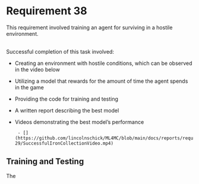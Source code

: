 
<h1>Requirement 38</h1>
This requirement involved training an agent for surviving in a hostile environment.
       
  
&nbsp;  
Successful completion of this task involved:
- Creating an environment with hostile conditions, which can be observed in the video below
- Utilizing a model that rewards for the amount of time the agent spends in the game
- Providing the code for training and testing
- A written report describing the best model
- Videos demonstrating the best model’s performance

       - [](https://github.com/lincolnschick/ML4MC/blob/main/docs/reports/requirement-29/SuccessfulIronCollectionVideo.mp4)

  
<h2>Training and Testing</h2>
The 


